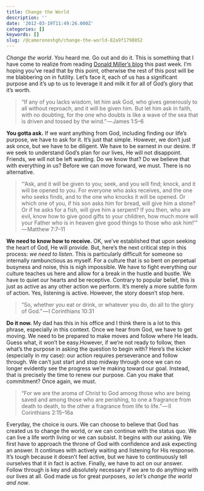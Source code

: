 ```yaml
---
title: Change the World
description: ''
date: '2012-03-19T11:49:26.000Z'
categories: []
keywords: []
slug: /@cameroneshgh/change-the-world-82a9f1798852
---
```


_Change the world_. You heard me. Go out and do it. This is something that I have come to realize from reading [Donald Miller’s blog](http://donmilleris.com/2012/03/13/you-can-change-the-world-what-i-learned-from-pete-carroll/) this past week. I’m hoping you’ve read that by this point, otherwise the rest of this post will be me blabbering on in futility. Let’s face it, each of us has a significant purpose and it’s up to us to leverage it and milk it for all of God’s glory that it’s worth.

> “If any of you lacks wisdom, let him ask God, who gives generously to all without reproach, and it will be given him. But let him ask in faith, with no doubting, for the one who doubts is like a wave of the sea that is driven and tossed by the wind.” — James 1:5–6

**You gotta ask.** If we want anything from God, including finding our life’s purpose, we have to ask for it. It’s just that simple. However, we don’t just ask once, but we have to be diligent. We have to be earnest in our desire. If we seek to understand God’s plan for our lives, He will not disappoint. Friends, we will not be left wanting. Do we know that? Do we believe that with everything in us? Before we can move forward, we must. There is no alternative.

> “‘Ask, and it will be given to you; seek, and you will find; knock, and it will be opened to you. For everyone who asks receives, and the one who seeks finds, and to the one who knocks it will be opened. Or which one of you, if his son asks him for bread, will give him a stone? Or if he asks for a fish, will give him a serpent? If you then, who are evil, know how to give good gifts to your children, how much more will your Father who is in heaven give good things to those who ask him!’” — Matthew 7:7–11

**We need to know how to receive.** OK, we’ve established that upon seeking the heart of God, He will provide. But, here’s the next critical step in this process: _we need to listen_. This is particularly difficult for someone so internally rambunctious as myself. For a culture that is so bent on perpetual busyness and noise, this is nigh impossible. We have to fight everything our culture teaches us here and allow for a break in the hustle and bustle. We have to quiet our hearts and be receptive. Contrary to popular belief, this is just as active as any other action we perform. It’s merely a more subtle form of action. Yes, listening is active. However, the story doesn’t stop here.

> “So, whether you eat or drink, or whatever you do, do all to the glory of God.” — I Corinthians 10:31

**Do it now.** My dad has this in his office and I think there is a lot to this phrase, especially in this context. Once we hear from God, we have to get moving. We need to be prepared to make moves and follow where He leads. Guess what, it won’t be easy.However, if we’re not ready to follow, then what’s the purpose in asking the question to begin with? Here’s the kicker (especially in my case): our action requires perseverance and follow through. We can’t just start and stop midway through once we can no longer evidently see the progress we’re making toward our goal. Instead, that is precisely the time to renew our purpose. Can you make that commitment? Once again, we must.

> “For we are the aroma of Christ to God among those who are being saved and among those who are perishing, to one a fragrance from death to death, to the other a fragrance from life to life.” — II Corinthians 2:15–16a

Everyday, the choice is ours. We can choose to believe that God has created us to change the world, or we can continue with the status quo. We can live a life worth living or we can subsist. It begins with our asking. We first have to approach the throne of God with confidence and ask expecting an answer. It continues with actively waiting and listening for His response. It’s tough because it doesn’t feel active, but we have to continuously tell ourselves that it in fact is active. Finally, we have to act on our answer. Follow through is key and absolutely necessary if we are to do anything with our lives at all. God made us for great purposes, _so let’s change the world and now_.